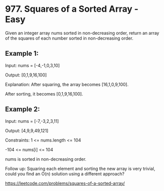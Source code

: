 # 977. Squares of a Sorted Array - Easy
Given an integer array nums sorted in non-decreasing order, return an array of the squares of each number sorted in non-decreasing order.

## Example 1:

Input: nums = [-4,-1,0,3,10]

Output: [0,1,9,16,100]

Explanation: After squaring, the array becomes [16,1,0,9,100].

After sorting, it becomes [0,1,9,16,100].

## Example 2:

Input: nums = [-7,-3,2,3,11]

Output: [4,9,9,49,121]
 

Constraints:
1 <= nums.length <= 104

-104 <= nums[i] <= 104

nums is sorted in non-decreasing order.
 

Follow up: Squaring each element and sorting the new array is very trivial, could you find an O(n) solution using a different approach?

https://leetcode.com/problems/squares-of-a-sorted-array/